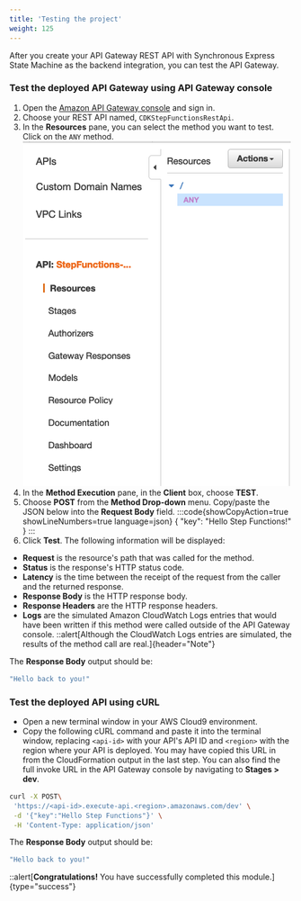 ```yaml
---
title: 'Testing the project'
weight: 125
---
```


After you create your API Gateway REST API with Synchronous Express State Machine as the backend integration, you can test the API Gateway.

### Test the deployed API Gateway using API Gateway console

1. Open the [Amazon API Gateway console](https://console.aws.amazon.com/apigateway/) and sign in.
2. Choose your REST API named, `CDKStepFunctionsRestApi`.
3. In the **Resources** pane, you can select the method you want to test. Click on the `ANY` method.
   ![API GAteway ANY](/static/img/module-10/api-gateway-testing.png)
4. In the **Method Execution** pane, in the **Client** box, choose **TEST**.
5. Choose **POST** from the **Method Drop-down** menu. Copy/paste the JSON below into the **Request Body** field.
:::code{showCopyAction=true showLineNumbers=true language=json}
{
"key": "Hello Step Functions!"
}
:::
6. Click **Test**. The following information will be displayed:

- **Request** is the resource's path that was called for the method.
- **Status** is the response's HTTP status code.
- **Latency** is the time between the receipt of the request from the caller and the returned response.
- **Response Body** is the HTTP response body.
- **Response Headers** are the HTTP response headers.
- **Logs** are the simulated Amazon CloudWatch Logs entries that would have been written if this method were called outside of the API Gateway console.
  ::alert[Although the CloudWatch Logs entries are simulated, the results of the method call are real.]{header="Note"}

The **Response Body** output should be:

```bash
"Hello back to you!"
```

### Test the deployed API using cURL

- Open a new terminal window in your AWS Cloud9 environment.
- Copy the following cURL command and paste it into the terminal window, replacing `<api-id>` with your API's API ID and `<region>` with the region where your API is deployed. You may have copied this URL in from the CloudFormation output in the last step. You can also find the full invoke URL in the API Gateway console by navigating to **Stages > dev**.

```bash
curl -X POST\
 'https://<api-id>.execute-api.<region>.amazonaws.com/dev' \
 -d '{"key":"Hello Step Functions"}' \
 -H 'Content-Type: application/json'
```

The **Response Body** output should be:

```bash
"Hello back to you!"
```

::alert[**Congratulations!** You have successfully completed this module.]{type="success"}
